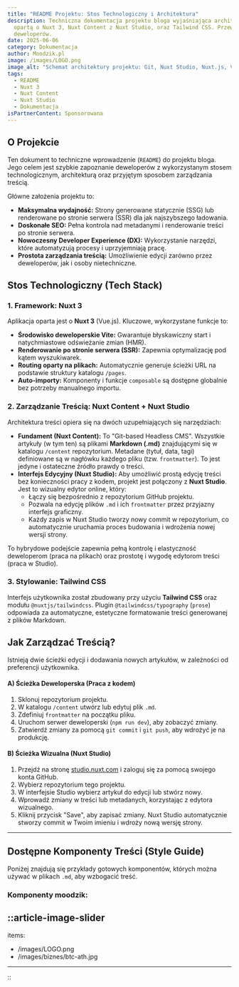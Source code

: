 ```yaml
---
title: "README Projektu: Stos Technologiczny i Architektura"
description: Techniczna dokumentacja projektu bloga wyjaśniająca architekturę
  opartą o Nuxt 3, Nuxt Content z Nuxt Studio, oraz Tailwind CSS. Przewodnik dla
  deweloperów.
date: 2025-06-06
category: Dokumentacja
author: Moodzik.pl
image: /images/LOGO.png
image_alt: "Schemat architektury projektu: Git, Nuxt Studio, Nuxt.js, Vercel/Netlify"
tags:
  - README
  - Nuxt 3
  - Nuxt Content
  - Nuxt Studio
  - Dokumentacja
isPartnerContent: Sponsorowana
---
```


## O Projekcie

Ten dokument to techniczne wprowadzenie (`README`) do projektu bloga. Jego celem jest szybkie zapoznanie deweloperów z wykorzystanym stosem technologicznym, architekturą oraz przyjętym sposobem zarządzania treścią.

Główne założenia projektu to:

- **Maksymalna wydajność:** Strony generowane statycznie (SSG) lub renderowane po stronie serwera (SSR) dla jak najszybszego ładowania.
- **Doskonałe SEO:** Pełna kontrola nad metadanymi i renderowanie treści po stronie serwera.
- **Nowoczesny Developer Experience (DX):** Wykorzystanie narzędzi, które automatyzują procesy i uprzyjemniają pracę.
- **Prostota zarządzania treścią:** Umożliwienie edycji zarówno przez deweloperów, jak i osoby nietechniczne.

## Stos Technologiczny (Tech Stack)

### 1. Framework: Nuxt 3

Aplikacja oparta jest o **Nuxt 3** (Vue.js). Kluczowe, wykorzystane funkcje to:

- **Środowisko deweloperskie Vite:** Gwarantuje błyskawiczny start i natychmiastowe odświeżanie zmian (HMR).
- **Renderowanie po stronie serwera (SSR):** Zapewnia optymalizację pod kątem wyszukiwarek.
- **Routing oparty na plikach:** Automatycznie generuje ścieżki URL na podstawie struktury katalogu `/pages`.
- **Auto-importy:** Komponenty i funkcje `composable` są dostępne globalnie bez potrzeby manualnego importu.

### 2. Zarządzanie Treścią: Nuxt Content + Nuxt Studio

Architektura treści opiera się na dwóch uzupełniających się narzędziach:

- **Fundament (Nuxt Content):** To "Git-based Headless CMS". Wszystkie artykuły (w tym ten) są plikami **Markdown (****.md****)** znajdującymi się w katalogu `/content` repozytorium. Metadane (tytuł, data, tagi) definiowane są w nagłówku każdego pliku (tzw. `frontmatter`). To jest jedyne i ostateczne źródło prawdy o treści.
- **Interfejs Edycyjny (Nuxt Studio):** Aby umożliwić prostą edycję treści bez konieczności pracy z kodem, projekt jest połączony z **Nuxt Studio**. Jest to wizualny edytor online, który:
  - Łączy się bezpośrednio z repozytorium GitHub projektu.
  - Pozwala na edycję plików `.md` i ich `frontmatter` przez przyjazny interfejs graficzny.
  - Każdy zapis w Nuxt Studio tworzy nowy commit w repozytorium, co automatycznie uruchamia proces budowania i wdrożenia nowej wersji strony.

To hybrydowe podejście zapewnia pełną kontrolę i elastyczność deweloperom (praca na plikach) oraz prostotę i wygodę edytorom treści (praca w Studio).

### 3. Stylowanie: Tailwind CSS

Interfejs użytkownika został zbudowany przy użyciu **Tailwind CSS** oraz modułu `@nuxtjs/tailwindcss`. Plugin `@tailwindcss/typography` (`prose`) odpowiada za automatyczne, estetyczne formatowanie treści generowanej z plików Markdown.

## Jak Zarządzać Treścią?

Istnieją dwie ścieżki edycji i dodawania nowych artykułów, w zależności od preferencji użytkownika.

#### A) Ścieżka Deweloperska (Praca z kodem)

1. Sklonuj repozytorium projektu.
2. W katalogu `/content` utwórz lub edytuj plik `.md`.
3. Zdefiniuj `frontmatter` na początku pliku.
4. Uruchom serwer deweloperski (`npm run dev`), aby zobaczyć zmiany.
5. Zatwierdź zmiany za pomocą `git commit` i `git push`, aby wdrożyć je na produkcję.

#### B) Ścieżka Wizualna (Nuxt Studio)

1. Przejdź na stronę [studio.nuxt.com](https://studio.nuxt.com) i zaloguj się za pomocą swojego konta GitHub.
2. Wybierz repozytorium tego projektu.
3. W interfejsie Studio wybierz artykuł do edycji lub stwórz nowy.
4. Wprowadź zmiany w treści lub metadanych, korzystając z edytora wizualnego.
5. Kliknij przycisk "Save", aby zapisać zmiany. Nuxt Studio automatycznie stworzy commit w Twoim imieniu i wdroży nową wersję strony.

---

## Dostępne Komponenty Treści (Style Guide)

Poniżej znajdują się przykłady gotowych komponentów, których można używać w plikach `.md`, aby wzbogacić treść.

### Komponenty moodzik:

::article-image-slider
---
items:
  - /images/LOGO.png
  - /images/biznes/btc-ath.jpg
---
::
